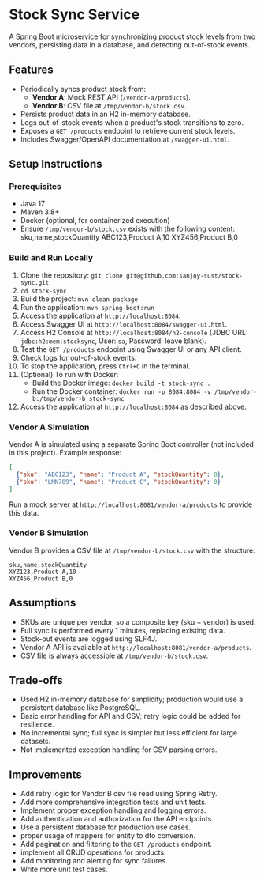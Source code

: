 # Stock Sync Service

A Spring Boot microservice for synchronizing product stock levels from two vendors, persisting data in a database, and detecting out-of-stock events.

## Features
- Periodically syncs product stock from:
    - **Vendor A**: Mock REST API (`/vendor-a/products`).
    - **Vendor B**: CSV file at `/tmp/vendor-b/stock.csv`.
- Persists product data in an H2 in-memory database.
- Logs out-of-stock events when a product's stock transitions to zero.
- Exposes a `GET /products` endpoint to retrieve current stock levels.
- Includes Swagger/OpenAPI documentation at `/swagger-ui.html`.

## Setup Instructions
### Prerequisites
- Java 17
- Maven 3.8+
- Docker (optional, for containerized execution)
- Ensure `/tmp/vendor-b/stock.csv` exists with the following content:
  sku,name,stockQuantity
  ABC123,Product A,10
  XYZ456,Product B,0

### Build and Run Locally
1. Clone the repository:
   ```git clone git@github.com:sanjoy-sust/stock-sync.git```
2. ```cd stock-sync```
3. Build the project:
   ```mvn clean package```
4. Run the application:
   ```mvn spring-boot:run```
5. Access the application at `http://localhost:8084`.
6. Access Swagger UI at `http://localhost:8084/swagger-ui.html`.
7. Access H2 Console at `http://localhost:8084/h2-console` (JDBC URL: `jdbc:h2:mem:stocksync`, User: `sa`, Password: leave blank).
8. Test the `GET /products` endpoint using Swagger UI or any API client.
9. Check logs for out-of-stock events.
10. To stop the application, press `Ctrl+C` in the terminal.
11. (Optional) To run with Docker:
    - Build the Docker image:
      ```docker build -t stock-sync .```
    - Run the Docker container:
      ```docker run -p 8084:8084 -v /tmp/vendor-b:/tmp/vendor-b stock-sync```
12. Access the application at `http://localhost:8084` as described above.

### Vendor A Simulation
Vendor A is simulated using a separate Spring Boot controller (not included in this project). Example response:
```json
[
  {"sku": "ABC123", "name": "Product A", "stockQuantity": 8},
  {"sku": "LMN789", "name": "Product C", "stockQuantity": 0}
]
```
Run a mock server at `http://localhost:8081/vendor-a/products` to provide this data.

### Vendor B Simulation
Vendor B provides a CSV file at `/tmp/vendor-b/stock.csv` with the structure:
```csv
sku,name,stockQuantity
XYZ123,Product A,10
XYZ456,Product B,0
```

## Assumptions
- SKUs are unique per vendor, so a composite key (sku + vendor) is used.
- Full sync is performed every 1 minutes, replacing existing data.
- Stock-out events are logged using SLF4J.
- Vendor A API is available at `http://localhost:8081/vendor-a/products`.
- CSV file is always accessible at `/tmp/vendor-b/stock.csv`.

## Trade-offs
- Used H2 in-memory database for simplicity; production would use a persistent database like PostgreSQL.
- Basic error handling for API and CSV; retry logic could be added for resilience.
- No incremental sync; full sync is simpler but less efficient for large datasets.
- Not implemented exception handling for CSV parsing errors.

## Improvements
- Add retry logic for Vendor B csv file read using Spring Retry.
- Add more comprehensive integration tests and unit tests.
- Implement proper exception handling and logging errors.
- Add authentication and authorization for the API endpoints.
- Use a persistent database for production use cases.
- proper usage of mappers for entity to dto conversion.
- Add pagination and filtering to the `GET /products` endpoint.
- implement all CRUD operations for products.
- Add monitoring and alerting for sync failures.
- Write more unit test cases.

